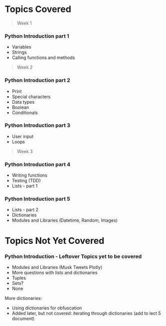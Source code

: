 # Topics Covered

> Week 1

### Python Introduction part 1
* Variables
* Strings
* Calling functions and methods

> Week 2

### Python Introduction part 2
* Print
* Special characters
* Data types
* Boolean
* Conditionals

### Python Introduction part 3
* User input
* Loops

> Week 3

### Python Introduction part 4
* Writing functions
* Testing (TDD)
* Lists - part 1

### Python Introduction part 5
* Lists - part 2
* Dictionaries
* Modules and Libraries (Datetime, Random, Images)

# Topics Not Yet Covered

### Python Introduction - Leftover Topics yet to be covered
* Modules and Libraries (Musk Tweets Plotly)
* More questions with lists and dictionaries
* Tuples
* Sets?
* None

More dictionaries:
* Using dictionaries for obfuscation
* Added later, but not covered: iterating through dictionaries (add to lect 5 document)